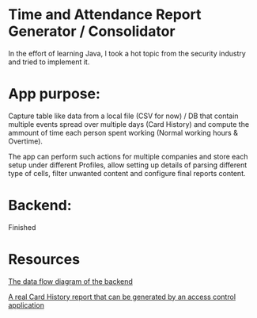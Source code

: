 # Time and Attendance Report Generator / Consolidator

In the effort of learning Java, I took a hot topic from the security industry and tried to implement it.

# App purpose:

Capture table like data from a local file (CSV for now) / DB that contain multiple events spread over multiple days (Card History) and compute the ammount of time each person spent working (Normal working hours & Overtime).

The app can perform such actions for multiple companies and store each setup under different Profiles, allow setting up details of parsing different type of cells, filter unwanted content and configure final reports content.

# Backend: 
Finished

# Resources
[The data flow diagram of the backend](Data%20Flow%20Diagram_program%20pontaj_V2.pdf)

[A real Card History report that can be generated by an access control application](/src/main/resources/Card%20History%201-11-2022%202-01-51%20PM.html.pdf)
